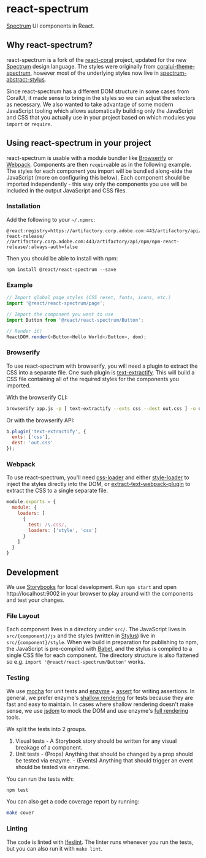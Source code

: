 # react-spectrum
[Spectrum](http://spectrum.corp.adobe.com) UI components in React.

## Why react-spectrum?

react-spectrum is a fork of the [react-coral](http://git.corp.adobe.com/React/react-coral) project, updated for
the new [Spectrum](http://spectrum.corp.adobe.com) design language. The styles were originally from
[coralui-theme-spectrum](http://git.corp.adobe.com/Coral/coralui-theme-spectrum), however most of the underlying styles
now live in [spectrum-abstract-stylus](http://git.corp.adobe.com/Spectrum/spectrum-abstract-stylus).

Since react-spectrum has a different DOM structure in some cases from CoralUI, it made sense to bring in the styles so we
can adjust the selectors as necessary. We also wanted to take advantage of some modern JavaScript tooling
which allows automatically building only the JavaScript and CSS that you actually use in your project based on
which modules you `import` or `require`.

## Using react-spectrum in your project

react-spectrum is usable with a module bundler like [Browserify](http://browserify.org) or [Webpack](https://webpack.js.org).
Components are then `require`able as in the following example. The styles for each component you import will be bundled
along-side the JavaScript (more on configuring this below). Each component should be imported independently -
this way only the components you use will be included in the output JavaScript and CSS files.

### Installation

Add the following to your `~/.npmrc`:

```
@react:registry=https://artifactory.corp.adobe.com:443/artifactory/api/npm/npm-react-release/
//artifactory.corp.adobe.com:443/artifactory/api/npm/npm-react-release/:always-auth=false
```

Then you should be able to install with npm:

```
npm install @react/react-spectrum --save
```

### Example

```javascript
// Import global page styles (CSS reset, fonts, icons, etc.)
import '@react/react-spectrum/page';

// Import the component you want to use
import Button from '@react/react-spectrum/Button';

// Render it!
ReactDOM.render(<Button>Hello World</Button>, dom);
```

### Browserify

To use react-spectrum with browserify, you will need a plugin to extract the CSS into a separate file.
One such plugin is [text-extractify](https://github.com/TiddoLangerak/text-extractify). This will build
a CSS file containing all of the required styles for the components you imported.

With the browserify CLI:

```bash
browserify app.js -p [ text-extractify --exts css --dest out.css ] -o out.js
```

Or with the browserify API:

```javascript
b.plugin('text-extractify', {
  exts: ['css'],
  dest: 'out.css'
});
```

### Webpack

To use react-spectrum, you'll need [css-loader](https://github.com/webpack-contrib/css-loader) and either
[style-loader](https://github.com/webpack-contrib/style-loader) to inject the styles
directly into the DOM, or [extract-text-webpack-plugin](https://github.com/webpack-contrib/extract-text-webpack-plugin)
to extract the CSS to a single separate file.

```javascript
module.exports = {
  module: {
    loaders: [
      {
        test: /\.css/,
        loaders: ['style', 'css']
      }
    ]
  }
}
```

## Development

We use [Storybooks](https://storybooks.js.org) for local development. Run `npm start` and open http://localhost:9002
in your browser to play around with the components and test your changes.

### File Layout

Each component lives in a directory under `src/`. The JavaScript lives in `src/{component}/js` and the styles
(written in [Stylus](http://stylus-lang.com)) live in `src/{component}/style`. When we build in preparation
for publishing to npm, the JavaScript is pre-compiled with [Babel](http://babeljs.io), and the stylus is
compiled to a single CSS file for each component. The directory structure is also flattened so e.g.
`import '@react/react-spectrum/Button'` works.

### Testing

We use [mocha](https://mochajs.org/) for unit tests and [enzyme](https://github.com/airbnb/enzyme#basic-usage) +
[assert](http://nodejs.org/api/assert.html) for writing assertions. In general, we prefer enzyme's
[shallow rendering](https://github.com/airbnb/enzyme/blob/master/docs/api/shallow.md) for tests because they are
fast and easy to maintain.  In cases where shallow rendering doesn't make sense, we use
[jsdom](https://github.com/tmpvar/jsdom) to mock the DOM and use enzyme's
[full rendering](https://github.com/airbnb/enzyme/blob/master/docs/api/mount.md) tools.

We split the tests into 2 groups.
  1. Visual tests
    - A Storybook story should be written for any visual breakage of a component.
  2. Unit tests
    - (Props) Anything that should be changed by a prop should be tested via enzyme.
    - (Events) Anything that should trigger an event should be tested via enzyme.

You can run the tests with:

```bash
npm test
```

You can also get a code coverage report by running:

```bash
make cover
```

### Linting

The code is linted with [lfeslint](https://github.com/Livefyre/lfeslint). The linter runs whenever you run the tests, but
you can also run it with `make lint`.
